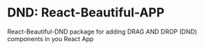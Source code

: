 # DND: React-Beautiful-APP

React-Beautiful-DND package for adding DRAG AND DROP (DND) components in you React App
